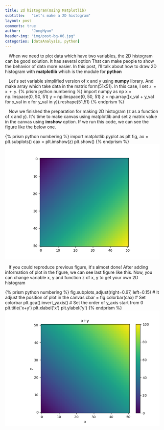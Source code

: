 ```yaml
---
title: 2d histogram(Using Matplotlib)
subtitle:   "Let's make a 2D histogram"
layout: post
comments: true
author:     "JongHyun"
header-img: "img/post-bg-06.jpg"
categories: [dataAnalysis, python]
---
```


<p>
&nbsp;&nbsp;&nbsp;When we need to plot data which have two variables, the 2D histogram can be good solution. It has several option 
That can make people to show the behavior of data more easier. In this post, I'll talk about how to draw 2D histogram 
with <b>matplotlib</b> which is the module for <b>python</b>
</p>
<p>
&nbsp;&nbsp;&nbsp;Let's set variable simplified version of x and y using <b>numpy</b> library. And make array which take data in the 
matrix form(51x51). In this case, I set <code>z = x + y</code>.
{% prism python numbering %}
import numpy as np
x = np.linspace(0, 50, 51)
y = np.linspace(0, 50, 51)
z = np.array([x_val + y_val for x_val in x for y_val in y]).reshape(51,51)
{% endprism %}
</p>
<p>
	&nbsp;&nbsp;&nbsp;Now we finished the preparation for making 2D histogram (z as a function of x and y). It's time to make canvas using matplotlib and
	set z matrix value in the canvas using <b>imshow</b> option. If we run this code, we can see the figure like the below one.
</p>
{% prism python numbering %}
import matplotlib.pyplot as plt
fig, ax = plt.subplots()
cax = plt.imshow(z)
plt.show()
{% endprism %}

<img src="/img/sum_x_y_fig.png" alt="x+y">
<p>
	&nbsp;&nbsp;&nbsp;If you could reproduce previous figure, it's almost done! After adding information of plot in the figure, we can see
	last figure like this. Now, you can change variable x, y and function z of x, y to get your own 2D histogram
</p>
{% prism python numbering %}
fig.subplots_adjust(right=0.97, left=0.15) # It adjust the position of plot in the canvas
cbar = fig.colorbar(cax) # Set colorbar
plt.gca().invert_yaxis() # Set the order of y_axis start from 0
plt.title('x+y')
plt.xlabel('x')
plt.ylabel('y')
{% endprism %}

<img src="/img/sum_x_y_fig_with_option.png" alt="x+y with option">
